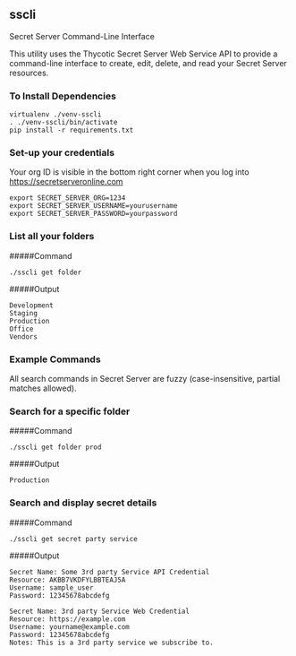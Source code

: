 ## sscli
Secret Server Command-Line Interface

This utility uses the Thycotic Secret Server Web Service API to provide a command-line interface to create, edit, delete, and read your Secret Server resources.
### To Install Dependencies
```
virtualenv ./venv-sscli
. ./venv-sscli/bin/activate
pip install -r requirements.txt
```

### Set-up your credentials
Your org ID is visible in the bottom right corner when you log into https://secretserveronline.com
```
export SECRET_SERVER_ORG=1234
export SECRET_SERVER_USERNAME=yourusername
export SECRET_SERVER_PASSWORD=yourpassword
```

### List all your folders
#####Command
```
./sscli get folder
```
#####Output
```
Development
Staging
Production
Office
Vendors
```

### Example Commands
All search commands in Secret Server are fuzzy (case-insensitive, partial matches allowed).

### Search for a specific folder
#####Command
```
./sscli get folder prod
```
#####Output
```
Production
```

### Search and display secret details
#####Command
```
./sscli get secret party service
```
#####Output
```
Secret Name: Some 3rd party Service API Credential
Resource: AKBB7VKDFYLBBTEAJ5A
Username: sample_user
Password: 12345678abcdefg

Secret Name: 3rd party Service Web Credential
Resource: https://example.com
Username: yourname@example.com
Password: 12345678abcdefg
Notes: This is a 3rd party service we subscribe to.
```
